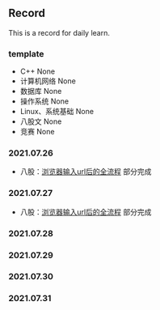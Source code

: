 
## Record
This is a record for daily learn.

### template

- C++
None
- 计算机网络
None
- 数据库
None
- 操作系统
None
- Linux、系统基础
None
- 八股文
None
- 竞赛
None

### 2021.07.26
- 八股：[浏览器输入url后的全流程](materials/url.md) 
  部分完成
### 2021.07.27
- 八股：[浏览器输入url后的全流程](materials/url.md) 
  部分完成
### 2021.07.28
### 2021.07.29
### 2021.07.30
### 2021.07.31
